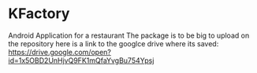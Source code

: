 # KFactory
Android Application for a restaurant 
The package is to be big to upload on the repository 
here is a link to the googlce drive where its saved:
https://drive.google.com/open?id=1x5OBD2UnHjvQ9FK1mQfaYvgBu754Ypsj
